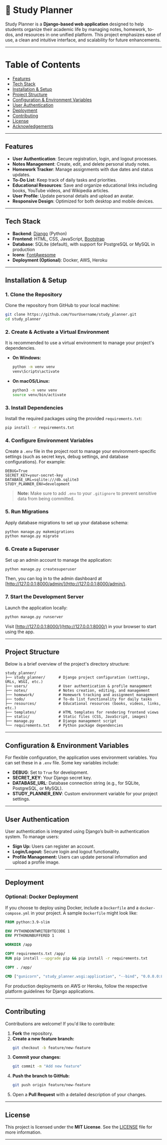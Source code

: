 # 📖 Study Planner

Study Planner is a **Django-based web application** designed to help students organize their academic life by managing notes, homework, to-dos, and resources in one unified platform. This project emphasizes ease of use, a clean and intuitive interface, and scalability for future enhancements.

---

# Table of Contents

- [Features](#features)
- [Tech Stack](#tech-stack)
- [Installation & Setup](#installation--setup)
- [Project Structure](#project-structure)
- [Configuration & Environment Variables](#configuration--environment-variables)
- [User Authentication](#user-authentication)
- [Deployment](#deployment)
- [Contributing](#contributing)
- [License](#license)
- [Acknowledgements](#acknowledgements)

---

## Features

- **User Authentication**: Secure registration, login, and logout processes.
- **Notes Management**: Create, edit, and delete personal study notes.
- **Homework Tracker**: Manage assignments with due dates and status updates.
- **To-Do List**: Keep track of daily tasks and priorities.
- **Educational Resources**: Save and organize educational links including books, YouTube videos, and Wikipedia articles.
- **User Profile**: Update personal details and upload an avatar.
- **Responsive Design**: Optimized for both desktop and mobile devices.

---

## Tech Stack

- **Backend**: [Django](https://www.djangoproject.com/) (Python)
- **Frontend**: HTML, CSS, JavaScript, [Bootstrap](https://getbootstrap.com/)
- **Database**: SQLite (default), with support for PostgreSQL or MySQL in production
- **Icons**: [FontAwesome](https://fontawesome.com/)
- **Deployment (Optional)**: Docker, AWS, Heroku

---

## Installation & Setup

### 1. Clone the Repository
Clone the repository from GitHub to your local machine:
```bash
git clone https://github.com/YourUsername/study_planner.git
cd study_planner
```

### 2. Create & Activate a Virtual Environment
It is recommended to use a virtual environment to manage your project's dependencies.
- **On Windows:**
  ```bash
  python -m venv venv
  venv\Scripts\activate
  ```
- **On macOS/Linux:**
  ```bash
  python3 -m venv venv
  source venv/bin/activate
  ```

### 3. Install Dependencies
Install the required packages using the provided `requirements.txt`:
```bash
pip install -r requirements.txt
```

### 4. Configure Environment Variables
Create a `.env` file in the project root to manage your environment-specific settings (such as secret keys, debug settings, and database configurations). For example:
```dotenv
DEBUG=True
SECRET_KEY=your-secret-key
DATABASE_URL=sqlite:///db.sqlite3
STUDY_PLANNER_ENV=development
```
> **Note:** Make sure to add `.env` to your `.gitignore` to prevent sensitive data from being committed.

### 5. Run Migrations
Apply database migrations to set up your database schema:
```bash
python manage.py makemigrations
python manage.py migrate
```

### 6. Create a Superuser
Set up an admin account to manage the application:
```bash
python manage.py createsuperuser
```
Then, you can log in to the admin dashboard at [http://127.0.0.1:8000/admin/](http://127.0.0.1:8000/admin/).

### 7. Start the Development Server
Launch the application locally:
```bash
python manage.py runserver
```
Visit [http://127.0.0.1:8000/](http://127.0.0.1:8000/) in your browser to start using the app.

---

## Project Structure

Below is a brief overview of the project's directory structure:

```
study_planner/
├── study_planner/      # Django project configuration (settings, URLs, WSGI, etc.)
├── users/              # User authentication & profile management
├── notes/              # Notes creation, editing, and management
├── homework/           # Homework tracking and assignment management
├── todo/               # To-do list functionality for daily tasks
├── resources/          # Educational resources (books, videos, links, etc.)
├── templates/          # HTML templates for rendering frontend views
├── static/             # Static files (CSS, JavaScript, images)
├── manage.py           # Django management script
└── requirements.txt    # Python package dependencies
```

---

## Configuration & Environment Variables

For flexible configuration, the application uses environment variables. You can set these in a `.env` file. Some key variables include:

- **DEBUG**: Set to `True` for development.
- **SECRET_KEY**: Your Django secret key.
- **DATABASE_URL**: Database connection string (e.g., for SQLite, PostgreSQL, or MySQL).
- **STUDY_PLANNER_ENV**: Custom environment variable for your project settings.

---

## User Authentication

User authentication is integrated using Django’s built-in authentication system. To manage users:
- **Sign Up:** Users can register an account.
- **Login/Logout:** Secure login and logout functionality.
- **Profile Management:** Users can update personal information and upload a profile image.

---

## Deployment

### Optional: Docker Deployment
If you choose to deploy using Docker, include a `Dockerfile` and a `docker-compose.yml` in your project. A sample `Dockerfile` might look like:
```dockerfile
FROM python:3.9-slim

ENV PYTHONDONTWRITEBYTECODE 1
ENV PYTHONUNBUFFERED 1

WORKDIR /app

COPY requirements.txt /app/
RUN pip install --upgrade pip && pip install -r requirements.txt

COPY . /app/

CMD ["gunicorn", "study_planner.wsgi:application", "--bind", "0.0.0.0:8000"]
```
For production deployments on AWS or Heroku, follow the respective platform guidelines for Django applications.

---

## Contributing

Contributions are welcome! If you'd like to contribute:

1. **Fork** the repository.
2. **Create a new feature branch:**
   ```bash
   git checkout -b feature/new-feature
   ```
3. **Commit your changes:**
   ```bash
   git commit -m "Add new feature"
   ```
4. **Push the branch to GitHub:**
   ```bash
   git push origin feature/new-feature
   ```
5. Open a **Pull Request** with a detailed description of your changes.

---

## License

This project is licensed under the **MIT License**. See the [LICENSE](LICENSE) file for more information.

---